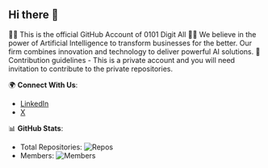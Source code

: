 ## Hi there 👋

👩‍💻 This is the official GitHub Account of 0101 Digit All
🙋‍♀️ We believe in the power of Artificial Intelligence to transform businesses for the better. Our firm combines innovation and technology to deliver powerful AI solutions.
🌈 Contribution guidelines - This is a private account and you will need invitation to contribute to the private repositories.

🌍 **Connect With Us**:
- [LinkedIn](https://www.linkedin.com/company/0101digitall)
- [X](https://x.com/0101digitall)

📊 **GitHub Stats**:
- Total Repositories: ![Repos](https://img.shields.io/github/orgs/0101-Digit-All-Solutions/repos?label=Total%20Repos)
- Members: ![Members](https://img.shields.io/github/orgs/0101-Digit-All-Solutions/members?label=Members)

